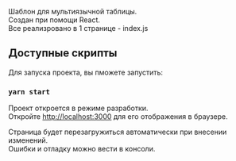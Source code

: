 Шаблон для мультиязычной таблицы.<br />
Создан при помощи React.<br />
Все реализровано в 1 странице - index.js<br />

## Доступные скрипты

Для запуска проекта, вы пможете запустить:

### `yarn start`

Проект откроется в режиме разработки.<br />
Откройте [http://localhost:3000](http://localhost:3000) для его отображения в браузере.

Страница будет перезагружиться автоматически при внесении изменений.<br />
Ошибки и отладку можно вести в консоли.
